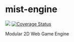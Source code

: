 # mist-engine
![](https://github.com/eadventurous/mist-engine/workflows/Node%20CI/badge.svg)
[![Coverage Status](https://coveralls.io/repos/github/eadventurous/mist-engine/badge.svg)](https://coveralls.io/github/eadventurous/mist-engine)

Modular 2D Web Game Engine 
